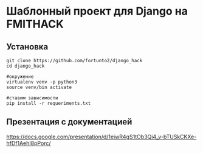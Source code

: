 # Шаблонный проект для Django на FMITHACK

## Установка

```
git clone https://github.com/fortunto2/django_hack
cd django_hack

#окружение
virtualenv venv -p python3
source venv/bin activate

#ставим зависимости
pip install -r requeriments.txt

```

## Презентация с документацией

https://docs.google.com/presentation/d/1eiwR4gS1tOb3Qi4_v-bTUSkCKXe-hfDf1AehI8pPorc/
